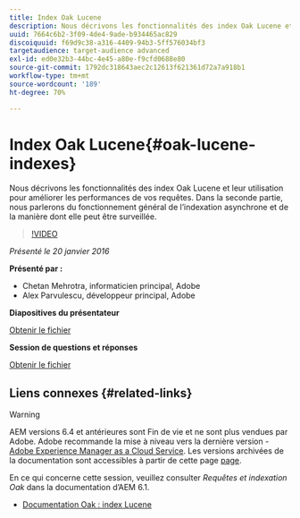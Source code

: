 ```yaml
---
title: Index Oak Lucene
description: Nous décrivons les fonctionnalités des index Oak Lucene et leur utilisation pour améliorer les performances de vos requêtes. Dans la seconde partie, nous parlerons du fonctionnement général de l’indexation asynchrone et de la manière dont elle peut être surveillée.
uuid: 7664c6b2-3f09-4de4-9ade-b934465ac829
discoiquuid: f69d9c38-a316-4409-94b3-5ff576034bf3
targetaudience: target-audience advanced
exl-id: ed0e32b3-44bc-4e45-a80e-f9cfd0688e80
source-git-commit: 1792dc318643aec2c12613f621361d72a7a918b1
workflow-type: tm+mt
source-wordcount: '189'
ht-degree: 70%

---
```


# Index Oak Lucene{#oak-lucene-indexes}

Nous décrivons les fonctionnalités des index Oak Lucene et leur utilisation pour améliorer les performances de vos requêtes. Dans la seconde partie, nous parlerons du fonctionnement général de l’indexation asynchrone et de la manière dont elle peut être surveillée.

>[!VIDEO](https://video.tv.adobe.com/v/19303/?quality=9)

*Présenté le 20 janvier 2016*

**Présenté par :**

* Chetan Mehrotra, informaticien principal, Adobe
* Alex Parvulescu, développeur principal, Adobe

**Diapositives du présentateur**

[Obtenir le fichier](assets/aem-gems-012016-oak-lucene-indexes-async-local.pdf)

**Session de questions et réponses**

[Obtenir le fichier](assets/q-a-1-20-16-gem-session-oak-lucene-indexes.pdf)

## Liens connexes {#related-links}

>[!WARNING]
>
>AEM versions 6.4 et antérieures sont Fin de vie et ne sont plus vendues par Adobe.  Adobe recommande la mise à niveau vers la dernière version - [Adobe Experience Manager as a Cloud Service](https://experienceleague.adobe.com/docs/experience-manager-cloud-service.html?lang=fr).  Les versions archivées de la documentation sont accessibles à partir de cette page [page](https://experienceleague.adobe.com/docs/experience-manager-release-information/aem-release-updates/previous-updates/aem-previous-versions.html?lang=fr).
>
>En ce qui concerne cette session, veuillez consulter *Requêtes et indexation Oak* dans la documentation d’AEM 6.1.

* [Documentation Oak : index Lucene](https://jackrabbit.apache.org/oak/docs/query/lucene.html)
